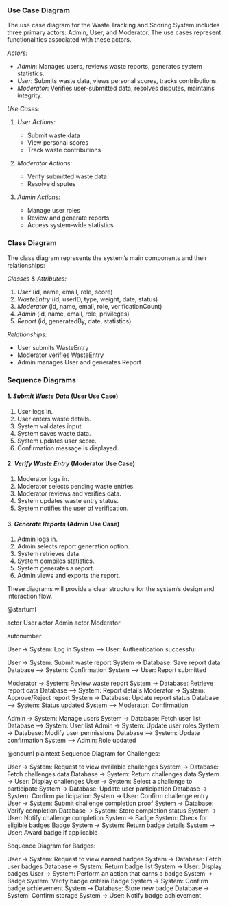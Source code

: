 ### Use Case Diagram
The use case diagram for the Waste Tracking and Scoring System includes three primary actors: Admin, User, and Moderator. The use cases represent functionalities associated with these actors.

*Actors:*
- *Admin*: Manages users, reviews waste reports, generates system statistics.
- *User*: Submits waste data, views personal scores, tracks contributions.
- *Moderator*: Verifies user-submitted data, resolves disputes, maintains integrity.

*Use Cases:*
1. *User Actions:*
   - Submit waste data
   - View personal scores
   - Track waste contributions

2. *Moderator Actions:*
   - Verify submitted waste data
   - Resolve disputes
   
3. *Admin Actions:*
   - Manage user roles
   - Review and generate reports
   - Access system-wide statistics

### Class Diagram
The class diagram represents the system’s main components and their relationships:

*Classes & Attributes:*
1. *User* (id, name, email, role, score)
2. *WasteEntry* (id, userID, type, weight, date, status)
3. *Moderator* (id, name, email, role, verificationCount)
4. *Admin* (id, name, email, role, privileges)
5. *Report* (id, generatedBy, date, statistics)

*Relationships:*
- User submits WasteEntry
- Moderator verifies WasteEntry
- Admin manages User and generates Report

### Sequence Diagrams
#### 1. *Submit Waste Data* (User Use Case)
1. User logs in.
2. User enters waste details.
3. System validates input.
4. System saves waste data.
5. System updates user score.
6. Confirmation message is displayed.

#### 2. *Verify Waste Entry* (Moderator Use Case)
1. Moderator logs in.
2. Moderator selects pending waste entries.
3. Moderator reviews and verifies data.
4. System updates waste entry status.
5. System notifies the user of verification.

#### 3. *Generate Reports* (Admin Use Case)
1. Admin logs in.
2. Admin selects report generation option.
3. System retrieves data.
4. System compiles statistics.
5. System generates a report.
6. Admin views and exports the report.

These diagrams will provide a clear structure for the system’s design and interaction flow.


@startuml

actor User
actor Admin
actor Moderator

autonumber

User -> System: Log in
System --> User: Authentication successful

User -> System: Submit waste report
System -> Database: Save report data
Database --> System: Confirmation
System --> User: Report submitted

Moderator -> System: Review waste report
System -> Database: Retrieve report data
Database --> System: Report details
Moderator -> System: Approve/Reject report
System -> Database: Update report status
Database --> System: Status updated
System --> Moderator: Confirmation

Admin -> System: Manage users
System -> Database: Fetch user list
Database --> System: User list
Admin -> System: Update user roles
System -> Database: Modify user permissions
Database --> System: Update confirmation
System --> Admin: Role updated

@enduml
plaintext
Sequence Diagram for Challenges:

User -> System: Request to view available challenges
System -> Database: Fetch challenges data
Database -> System: Return challenges data
System -> User: Display challenges
User -> System: Select a challenge to participate
System -> Database: Update user participation
Database -> System: Confirm participation
System -> User: Confirm challenge entry
User -> System: Submit challenge completion proof
System -> Database: Verify completion
Database -> System: Store completion status
System -> User: Notify challenge completion
System -> Badge System: Check for eligible badges
Badge System -> System: Return badge details
System -> User: Award badge if applicable

Sequence Diagram for Badges:

User -> System: Request to view earned badges
System -> Database: Fetch user badges
Database -> System: Return badge list
System -> User: Display badges
User -> System: Perform an action that earns a badge
System -> Badge System: Verify badge criteria
Badge System -> System: Confirm badge achievement
System -> Database: Store new badge
Database -> System: Confirm storage
System -> User: Notify badge achievement
